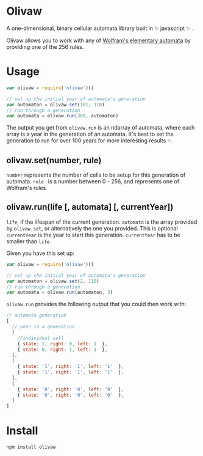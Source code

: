 # Olivaw

A one-dimensional, binary cellular automata library built in ✨  javascript ✨ .

Olivaw allows you to work with any of [Wolfram's elementary automata](https://en.wikipedia.org/wiki/Elementary_cellular_automaton) by providing one of the 256 rules. 

# Usage

```javascript
var olivaw = require('olivaw')()

// set up the initial year of automata's generation
var automaton = olivaw.set(101, 110)
// run through a generation
var automata = olivaw.run(300, automaton)
```

The output you get from `olivaw.run` is an ndarray of automata, where each array is a year in the generation of an automata. It's best to set the generation to run for over 100 years for more interesting results :sparkles:.

## olivaw.set(number, rule)
`number` represents the number of cells to be setup for this generation of automata.
`rule ` is a number between 0 - 256, and represents one of Wolfram's rules.

## olivaw.run(life [, automata] [, currentYear])
`life`, if the lifespan of the current generation.
`automata` is the array provided by `olivaw.set`, or alternatively the one you provided. This is optional
`currentYear` is the year to start this generation. `currentYear` has to be smaller than `life`.

Given you have this set up:

```javascript
var olivaw = require('olivaw')()

// set up the initial year of automata's generation
var automaton = olivaw.set(2, 110)
// run through a generation
var automata = olivaw.run(automaton, 3)

```

`olivaw.run` provides the following output that you could then work with:

``` javascript
// automata generation
[ 
  // year in a generation
  [     
    //individual cell
    { state: 1, right: 0, left: 1  },
    { state: 0, right: 1, left: 1  },
  ],
  [ 
    { state: '1', right: '1', left: '1'  },
    { state: '1', right: '1', left: '1'  },
  ],
  [ 
    { state: '0', right: '0', left: '0'  },
    { state: '0', right: '0', left: '0'  },
  ]
]

```

# Install

```bash
npm install olivaw
```
